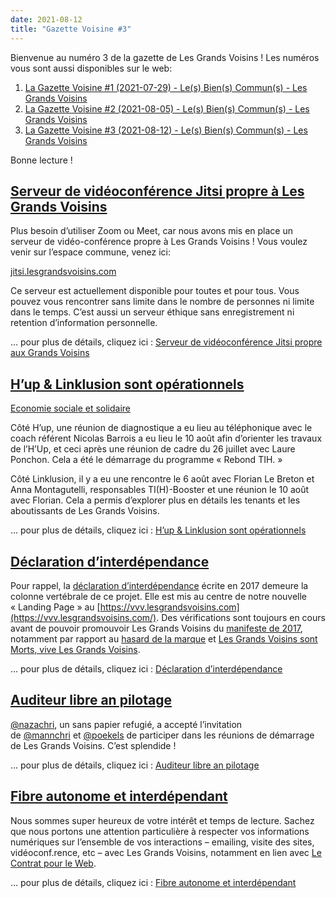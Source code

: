 ```yaml
---
date: 2021-08-12
title: "Gazette Voisine #3"
---
```

Bienvenue au numéro 3 de la gazette de Les Grands Voisins ! Les numéros vous sont aussi disponibles sur le web:

1. [La Gazette Voisine #1 (2021-07-29) - Le(s) Bien(s) Commun(s) - Les Grands Voisins](https://forum.lesgrandsvoisins.com/t/la-gazette-voisine-1-2021-07-29/30)
2. [La Gazette Voisine #2 (2021-08-05) - Le(s) Bien(s) Commun(s) - Les Grands Voisins](https://forum.lesgrandsvoisins.com/t/la-gazette-voisine-2-2021-08-05/46)
3. [La Gazette Voisine #3 (2021-08-12) - Le(s) Bien(s) Commun(s) - Les Grands Voisins](https://forum.lesgrandsvoisins.com/t/la-gazette-voisine-3-2021-08-12/62)

Bonne lecture !

## [](https://forum.lesgrandsvoisins.com/t/la-gazette-voisine-3-2021-08-12/62#serveur-de-vidoconfrence-jitsi-propre-les-grands-voisinshttpsmailinglesgrandsvoisinscomtserveur-de-videoconference-jitsi-propre-aux-grands-voisins61-1)[Serveur de vidéoconférence Jitsi propre à Les Grands Voisins](https://forum.lesgrandsvoisins.com/t/serveur-de-videoconference-jitsi-propre-aux-grands-voisins/61)

Plus besoin d’utiliser Zoom ou Meet, car nous avons mis en place un serveur de vidéo-conférence propre à Les Grands Voisins ! Vous voulez venir sur l’espace commune, venez ici:

[jitsi.lesgrandsvoisins.com](https://jitsi.lesgrandsvoisins.com/lesgrandsvoisins)

Ce serveur est actuellement disponible pour toutes et pour tous. Vous pouvez vous rencontrer sans limite dans le nombre de personnes ni limite dans le temps. C’est aussi un serveur éthique sans enregistrement ni retention d’information personnelle.

… pour plus de détails, cliquez ici : [Serveur de vidéoconférence Jitsi propre aux Grands Voisins](https://forum.lesgrandsvoisins.com/t/serveur-de-videoconference-jitsi-propre-aux-grands-voisins/61)

## [](https://forum.lesgrandsvoisins.com/t/la-gazette-voisine-3-2021-08-12/62#hup-linklusion-sont-oprationnelshttpsmailinglesgrandsvoisinscomthup-linklusion-sont-operationnels38-2)[H’up & Linklusion sont opérationnels](https://forum.lesgrandsvoisins.com/t/hup-linklusion-sont-operationnels/38)

[Economie sociale et solidaire](https://forum.lesgrandsvoisins.com/c/ess/9)

Côté H’up, une réunion de diagnostique a eu lieu au téléphonique avec le coach référent Nicolas Barrois a eu lieu le 10 août afin d’orienter les travaux de l’H’Up, et ceci après une réunion de cadre du 26 juillet avec Laure Ponchon. Cela a été le démarrage du programme « Rebond TIH. »

Côté Linklusion, il y a eu une rencontre le 6 août avec Florian Le Breton et Anna Montagutelli, responsables TI(H)-Booster et une réunion le 10 août avec Florian. Cela a permis d’explorer plus en détails les tenants et les aboutissants de Les Grands Voisins.

… pour plus de détails, cliquez ici : [H’up & Linklusion sont opérationnels](https://forum.lesgrandsvoisins.com/t/hup-linklusion-sont-operationnels/38)

## [](https://forum.lesgrandsvoisins.com/t/la-gazette-voisine-3-2021-08-12/62#dclaration-dinterdpendance-httpsmailinglesgrandsvoisinscomtdeclaration-dinterdependance11-3)[Déclaration d’interdépendance](https://forum.lesgrandsvoisins.com/t/declaration-dinterdependance/11)

Pour rappel, la [déclaration d’interdépendance](https://forum.lesgrandsvoisins.com/t/declaration-dinterdependance/11) écrite en 2017 demeure la colonne vertébrale de ce projet. Elle est mis au centre de notre nouvelle « Landing Page » au [https://vvv.lesgrandsvoisins.com](https://vvv.lesgrandsvoisins.com/). Des vérifications sont toujours en cours avant de pouvoir promouvoir Les Grands Voisins du [manifeste de 2017](https://forum.lesgrandsvoisins.com/t/declaration-dinterdependance/11), notamment par rapport au [hasard de la marque](https://forum.lesgrandsvoisins.com/t/hasard-de-marque/32) et [Les Grands Voisins sont Morts, vive Les Grands Voisins](https://forum.lesgrandsvoisins.com/t/les-grands-voisins-sont-morts-vive-les-grands-voisins/14).

… pour plus de détails, cliquez ici : [Déclaration d’interdépendance](https://forum.lesgrandsvoisins.com/t/declaration-dinterdependance/11)

## [](https://forum.lesgrandsvoisins.com/t/la-gazette-voisine-3-2021-08-12/62#auditeur-libre-an-pilotage-httpsmailinglesgrandsvoisinscomtauditeur-libre-an-pilotage40-4)[Auditeur libre an pilotage](https://forum.lesgrandsvoisins.com/t/auditeur-libre-an-pilotage/40)

[@nazachri](https://forum.lesgrandsvoisins.com/u/nazachri), un sans papier refugié, a accepté l’invitation de [@mannchri](https://forum.lesgrandsvoisins.com/u/mannchri) et [@poekels](https://forum.lesgrandsvoisins.com/u/poekels) de participer dans les réunions de démarrage de Les Grands Voisins. C’est splendide !

… pour plus de détails, cliquez ici : [Auditeur libre an pilotage](https://forum.lesgrandsvoisins.com/t/auditeur-libre-an-pilotage/40)

## [](https://forum.lesgrandsvoisins.com/t/la-gazette-voisine-3-2021-08-12/62#fibre-autonome-et-interdpendant-httpsmailinglesgrandsvoisinscomtfibre-autonome-et-interdependant41-5)[Fibre autonome et interdépendant](https://forum.lesgrandsvoisins.com/t/fibre-autonome-et-interdependant/41)

Nous sommes super heureux de votre intérêt et temps de lecture. Sachez que nous portons une attention particulière à respecter vos informations numériques sur l’ensemble de vos interactions – emailing, visite des sites, vidéoconf.rence, etc – avec Les Grands Voisins, notamment en lien avec [Le Contrat pour le Web](https://contractfortheweb.org/fr/).

… pour plus de détails, cliquez ici : [Fibre autonome et interdépendant](https://forum.lesgrandsvoisins.com/t/fibre-autonome-et-interdependant/41)